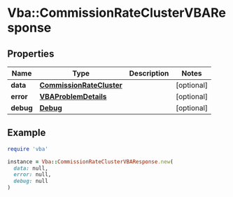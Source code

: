 # Vba::CommissionRateClusterVBAResponse

## Properties

| Name | Type | Description | Notes |
| ---- | ---- | ----------- | ----- |
| **data** | [**CommissionRateCluster**](CommissionRateCluster.md) |  | [optional] |
| **error** | [**VBAProblemDetails**](VBAProblemDetails.md) |  | [optional] |
| **debug** | [**Debug**](Debug.md) |  | [optional] |

## Example

```ruby
require 'vba'

instance = Vba::CommissionRateClusterVBAResponse.new(
  data: null,
  error: null,
  debug: null
)
```

